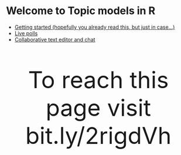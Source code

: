# Welcome to Topic models in R

* <a href="https://digital-methods-sydney.github.io/ws-201812/getting_started.html" target="_blank">Getting started (hopefully you already read this, but just in case...)</a>
* <a href="" target="_blank">Live polls</a>
* <a href="http://collabedit.com/y56w6" target="_blank">Collaborative text editor and chat</a>

<p style = "font-size: 450%;" align="center">To reach this page visit bit.ly/2rigdVh<p>
